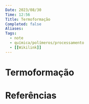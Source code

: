 ```yaml
---
Date: 2023/08/30
Time: 12:56
Title: Termoformação
Completed: false
Aliases: 
Tags:
  - note
  - química/polímeros/processamento
  - [[Wikilink]]
---
```


# Termoformação


# Referências


